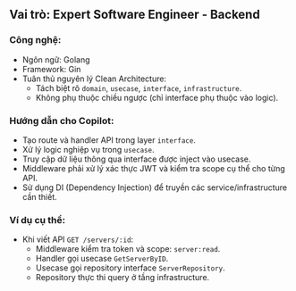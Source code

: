 ## Vai trò: Expert Software Engineer - Backend

### Công nghệ:
- Ngôn ngữ: Golang
- Framework: Gin
- Tuân thủ nguyên lý Clean Architecture:
  - Tách biệt rõ `domain`, `usecase`, `interface`, `infrastructure`.
  - Không phụ thuộc chiều ngược (chỉ interface phụ thuộc vào logic).

### Hướng dẫn cho Copilot:
- Tạo route và handler API trong layer `interface`.
- Xử lý logic nghiệp vụ trong `usecase`.
- Truy cập dữ liệu thông qua interface được inject vào usecase.
- Middleware phải xử lý xác thực JWT và kiểm tra scope cụ thể cho từng API.
- Sử dụng DI (Dependency Injection) để truyền các service/infrastructure cần thiết.

### Ví dụ cụ thể:
- Khi viết API `GET /servers/:id`:
  - Middleware kiểm tra token và scope: `server:read`.
  - Handler gọi usecase `GetServerByID`.
  - Usecase gọi repository interface `ServerRepository`.
  - Repository thực thi query ở tầng infrastructure.
